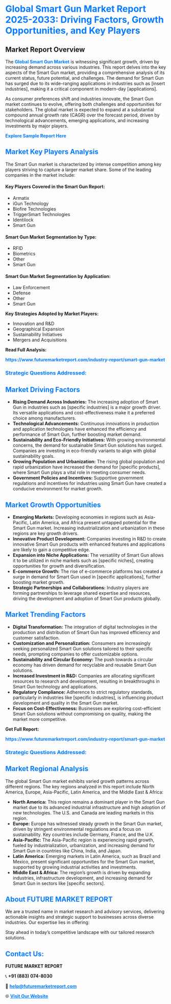<h1 style="color: #007BFF;">Global Smart Gun Market Report 2025-2033: Driving Factors, Growth Opportunities, and Key Players</h1>

<section id="overview">
<h2>Market Report Overview</h2>
<p>The <a href="https://www.futuremarketreport.com/industry-report/smart-gun-market" style="color: #007BFF; text-decoration: none;"><strong>Global Smart Gun Market</strong></a> is witnessing significant growth, driven by increasing demand across various industries. This report delves into the key aspects of the Smart Gun market, providing a comprehensive analysis of its current status, future potential, and challenges. The demand for Smart Gun has surged due to its wide-ranging applications in industries such as [insert industries], making it a critical component in modern-day [applications].</p>
<p>As consumer preferences shift and industries innovate, the Smart Gun market continues to evolve, offering both challenges and opportunities for stakeholders. The global market is expected to expand at a substantial compound annual growth rate (CAGR) over the forecast period, driven by technological advancements, emerging applications, and increasing investments by major players.</p>
</section>

<section id="overview">
<p><a href="https://www.futuremarketreport.com/request-sample/reportId=96830" style="color: #007BFF; text-decoration: none;"><strong>Explore Sample Report Here</strong></a></p>
</section>

<section id="key-players">
<h2 style="color: #007BFF;">Market Key Players Analysis</h2>
<p>The Smart Gun market is characterized by intense competition among key players striving to capture a larger market share. Some of the leading companies in the market include:</p>
<h4>Key Players Covered in the Smart Gun Report:</h4>
<ul><li>Armatix</li><li>iGun Technology</li><li>Biofire Technologies</li><li>TriggerSmart Technologies</li><li>Identilock</li><li>Smart Gun</li></ul>
<h4>Smart Gun Market Segmentation by Type:</h4>
<ul><li>RFID</li><li>Biometrics</li><li>Other</li><li>Smart Gun</li></ul>

<h4>Smart Gun Market Segmentation by Application:</h4>
<ul><li>Law Enforcement</li><li>Defense</li><li>Other</li><li>Smart Gun</li></ul>
<p><strong>Key Strategies Adopted by Market Players:</strong></p>
<ul>
<li>Innovation and R&D</li>
<li>Geographical Expansion</li>
<li>Sustainability Initiatives</li>
<li>Mergers and Acquisitions</li>
</ul>
</section>

<section>
<p><strong>Read Full Analysis: </strong></p><a href="https://www.futuremarketreport.com/industry-report/smart-gun-market" style="color: #007BFF; text-decoration: none;"><strong>https://www.futuremarketreport.com/industry-report/smart-gun-market</strong></a>
<h3 style="color: #007BFF;">Strategic Questions Addressed:</h3>
</section>

<section id="driving-factors">
<h2 style="color: #007BFF;">Market Driving Factors</h2>
<ul>
<li><strong>Rising Demand Across Industries:</strong> The increasing adoption of Smart Gun in industries such as [specific industries] is a major growth driver. Its versatile applications and cost-effectiveness make it a preferred choice among manufacturers.</li>
<li><strong>Technological Advancements:</strong> Continuous innovations in production and application technologies have enhanced the efficiency and performance of Smart Gun, further boosting market demand.</li>
<li><strong>Sustainability and Eco-Friendly Initiatives:</strong> With growing environmental concerns, the demand for sustainable Smart Gun solutions has surged. Companies are investing in eco-friendly variants to align with global sustainability goals.</li>
<li><strong>Growing Population and Urbanization:</strong> The rising global population and rapid urbanization have increased the demand for [specific products], where Smart Gun plays a vital role in meeting consumer needs.</li>
<li><strong>Government Policies and Incentives:</strong> Supportive government regulations and incentives for industries using Smart Gun have created a conducive environment for market growth.</li>
</ul>
</section>

<section id="growth-opportunities">
<h2 style="color: #007BFF;">Market Growth Opportunities</h2>
<ul>
<li><strong>Emerging Markets:</strong> Developing economies in regions such as Asia-Pacific, Latin America, and Africa present untapped potential for the Smart Gun market. Increasing industrialization and urbanization in these regions are key growth drivers.</li>
<li><strong>Innovative Product Development:</strong> Companies investing in R&D to create innovative Smart Gun products with enhanced features and applications are likely to gain a competitive edge.</li>
<li><strong>Expansion into Niche Applications:</strong> The versatility of Smart Gun allows it to be utilized in niche markets such as [specific niches], creating opportunities for growth and diversification.</li>
<li><strong>E-commerce Growth:</strong> The rise of e-commerce platforms has created a surge in demand for Smart Gun used in [specific applications], further boosting market growth.</li>
<li><strong>Strategic Partnerships and Collaborations:</strong> Industry players are forming partnerships to leverage shared expertise and resources, driving the development and adoption of Smart Gun products globally.</li>
</ul>
</section>

<section id="trending-factors">
<h2 style="color: #007BFF;">Market Trending Factors</h2>
<ul>
<li><strong>Digital Transformation:</strong> The integration of digital technologies in the production and distribution of Smart Gun has improved efficiency and customer satisfaction.</li>
<li><strong>Customization and Personalization:</strong> Consumers are increasingly seeking personalized Smart Gun solutions tailored to their specific needs, prompting companies to offer customizable options.</li>
<li><strong>Sustainability and Circular Economy:</strong> The push towards a circular economy has driven demand for recyclable and reusable Smart Gun solutions.</li>
<li><strong>Increased Investment in R&D:</strong> Companies are allocating significant resources to research and development, resulting in breakthroughs in Smart Gun technology and applications.</li>
<li><strong>Regulatory Compliance:</strong> Adherence to strict regulatory standards, particularly in industries like [specific industries], is influencing product development and quality in the Smart Gun market.</li>
<li><strong>Focus on Cost-Effectiveness:</strong> Businesses are exploring cost-efficient Smart Gun solutions without compromising on quality, making the market more competitive.</li>
</ul>
</section>

<section>
<p><strong>Get Full Report: </strong></p><a href="https://www.futuremarketreport.com/industry-report/smart-gun-market" style="color: #007BFF; text-decoration: none;"><strong>https://www.futuremarketreport.com/industry-report/smart-gun-market</strong></a>
<h3 style="color: #007BFF;">Strategic Questions Addressed:</h3>
</section>


<section id="regional-analysis">
<h2 style="color: #007BFF;">Market Regional Analysis</h2>
<p>The global Smart Gun market exhibits varied growth patterns across different regions. The key regions analyzed in this report include North America, Europe, Asia-Pacific, Latin America, and the Middle East & Africa:</p>
<ul>
<li><strong>North America:</strong> This region remains a dominant player in the Smart Gun market due to its advanced industrial infrastructure and high adoption of new technologies. The U.S. and Canada are leading markets in this region.</li>
<li><strong>Europe:</strong> Europe has witnessed steady growth in the Smart Gun market, driven by stringent environmental regulations and a focus on sustainability. Key countries include Germany, France, and the U.K.</li>
<li><strong>Asia-Pacific:</strong> The Asia-Pacific region is experiencing rapid growth, fueled by industrialization, urbanization, and increasing demand for Smart Gun in countries like China, India, and Japan.</li>
<li><strong>Latin America:</strong> Emerging markets in Latin America, such as Brazil and Mexico, present significant opportunities for the Smart Gun market, supported by growing industrial activities and investments.</li>
<li><strong>Middle East & Africa:</strong> The region’s growth is driven by expanding industries, infrastructure development, and increasing demand for Smart Gun in sectors like [specific sectors].</li>
</ul>
</section>

<footer>
<h2 style="color: #007BFF;">About FUTURE MARKET REPORT</h2>
<p>We are a trusted name in market research and advisory services, delivering actionable insights and strategic support to businesses across diverse industries. Our expertise lies in offering:</p>

<p>Stay ahead in today’s competitive landscape with our tailored research solutions.</p>

<h2 style="color: #007BFF;">Contact Us:</h2>
<p><strong>FUTURE MARKET REPORT</strong></p>
<p>📞 <strong>+91 (883) 074-8030</strong></p>
<p>📧 <strong><a href="mailto:help@futuremarketreport.com" style="color: #007BFF;">help@futuremarketreport.com</a></strong></p>
<p>🌐 <strong><a href="https://www.futuremarketreport.com/" style="color: #007BFF;">Visit Our Website</a></strong></p>
</footer>